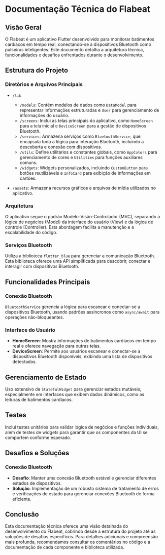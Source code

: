 # Documentação Técnica do Flabeat

## Visão Geral

O Flabeat é um aplicativo Flutter desenvolvido para monitorar batimentos cardíacos em tempo real, conectando-se a dispositivos Bluetooth como pulseiras inteligentes. Este documento detalha a arquitetura técnica, funcionalidades e desafios enfrentados durante o desenvolvimento.

## Estrutura do Projeto

### Diretórios e Arquivos Principais

- `/lib`
  - `/models`: Contém modelos de dados como `DataModel` para representar informações estruturadas e `User` para gerenciamento de informações do usuário.
  - `/screens`: Inclui as telas principais do aplicativo, como `HomeScreen` para a tela inicial e `DeviceScreen` para a gestão de dispositivos Bluetooth.
  - `/services`: Armazena serviços como `BluetoothService`, que encapsula toda a lógica para interação Bluetooth, incluindo a descoberta e conexão com dispositivos.
  - `/utils`: Define utilitários e constantes globais, como `AppColors` para gerenciamento de cores e `Utilities` para funções auxiliares comuns.
  - `/widgets`: Widgets personalizados, incluindo `CustomButton` para botões reutilizáveis e `InfoCard` para exibição de informações em cartões.

- `/assets`: Armazena recursos gráficos e arquivos de mídia utilizados no aplicativo.

### Arquitetura

O aplicativo segue o padrão Modelo-Visão-Controlador (MVC), separando a lógica de negócios (Model) da interface do usuário (View) e da lógica de controle (Controller). Esta abordagem facilita a manutenção e a escalabilidade do código.

### Serviços Bluetooth

Utiliza a biblioteca `flutter_blue` para gerenciar a comunicação Bluetooth. Esta biblioteca oferece uma API simplificada para descobrir, conectar e interagir com dispositivos Bluetooth.

## Funcionalidades Principais

### Conexão Bluetooth

`BluetoothService` gerencia a lógica para escanear e conectar-se a dispositivos Bluetooth, usando padrões assíncronos como `async/await` para operações não-bloqueantes.

### Interface do Usuário

- **HomeScreen**: Mostra informações de batimentos cardíacos em tempo real e oferece navegação para outras telas.
- **DeviceScreen**: Permite aos usuários escanear e conectar-se a dispositivos Bluetooth disponíveis, exibindo uma lista de dispositivos detectados.

## Gerenciamento de Estado

Uso extensivo de `StatefulWidget` para gerenciar estados mutáveis, especialmente em interfaces que exibem dados dinâmicos, como as leituras de batimentos cardíacos.

## Testes

Inclui testes unitários para validar lógica de negócios e funções individuais, além de testes de widgets para garantir que os componentes da UI se comportem conforme esperado.

## Desafios e Soluções

### Conexão Bluetooth

- **Desafio**: Manter uma conexão Bluetooth estável e gerenciar diferentes estados de dispositivos.
- **Solução**: Implementação de um robusto sistema de tratamento de erros e verificações de estado para gerenciar conexões Bluetooth de forma eficiente.

## Conclusão

Esta documentação técnica oferece uma visão detalhada do desenvolvimento do Flabeat, cobrindo desde a estrutura do projeto até as soluções de desafios específicos. Para detalhes adicionais e compreensão mais profunda, recomendamos consultar os comentários no código e a documentação de cada componente e biblioteca utilizada.
